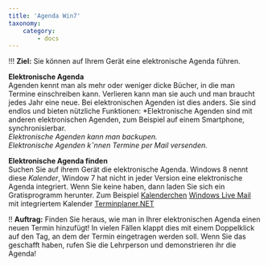 ```yaml
---
title: 'Agenda Win7'
taxonomy:
    category:
        - docs
---
```


!!! **Ziel:** Sie können auf Ihrem Gerät eine elektronische Agenda führen.

**Elektronische Agenda**<br>
Agenden kennt man als mehr oder weniger dicke Bücher, in die man Termine einschreiben kann. Verlieren kann man sie auch und man braucht jedes Jahr eine neue. Bei elektronischen Agenden ist dies anders. Sie sind endlos und bieten nützliche Funktionen:
*Elektronische Agenden sind mit anderen elektronischen Agenden, zum Beispiel auf einem Smartphone, synchronisierbar.<br>
*Elektronische Agenden kann man backupen.*<br>
*Elektronische Agenden kˆnnen Termine per Mail versenden.*<br>

**Elektronische Agenda finden**<br>
Suchen Sie auf ihrem Gerät die elektronische Agenda. Windows 8 nennt diese *Kalender*, Window 7 hat nicht in jeder Version eine elektronische Agenda integriert. Wenn Sie keine haben, dann laden Sie sich ein Gratisprogramm herunter. Zum Beispiel
[Kalenderchen](http://www.kalenderchen.de/index.ph)
[Windows Live Mail](http://windows-live-mail.de.softonic.co) mit integriertem Kalender
[Terminplaner.NET](http://www.computerbild.de/download/Terminplaner-.NET-3277367.htm)

!! **Auftrag:** Finden Sie heraus, wie man in Ihrer elektronischen Agenda einen neuen Termin hinzufügt! In vielen Fällen klappt dies mit einem Doppelklick auf den Tag, an dem der Termin eingetragen werden soll. Wenn Sie das geschafft haben, rufen Sie die Lehrperson und demonstrieren ihr die Agenda!<br>